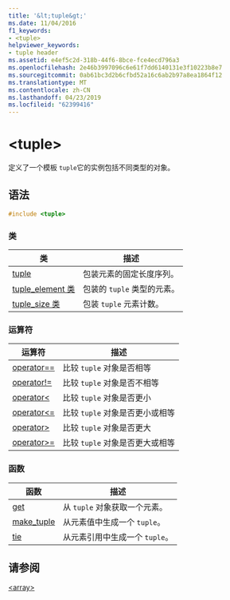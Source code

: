 ```yaml
---
title: '&lt;tuple&gt;'
ms.date: 11/04/2016
f1_keywords:
- <tuple>
helpviewer_keywords:
- tuple header
ms.assetid: e4ef5c2d-318b-44f6-8bce-fce4ecd796a3
ms.openlocfilehash: 2e46b3997096c6e61f7dd6140131e3f10223b8e7
ms.sourcegitcommit: 0ab61bc3d2b6cfbd52a16c6ab2b97a8ea1864f12
ms.translationtype: MT
ms.contentlocale: zh-CN
ms.lasthandoff: 04/23/2019
ms.locfileid: "62399416"
---
```

# <a name="lttuplegt"></a>&lt;tuple&gt;

定义了一个模板 `tuple`它的实例包括不同类型的对象。

## <a name="syntax"></a>语法

```cpp
#include <tuple>
```

### <a name="classes"></a>类

|类|描述|
|-|-|
|[tuple](../standard-library/tuple-class.md)|包装元素的固定长度序列。|
|[tuple_element 类](../standard-library/tuple-element-class-tuple.md)|包装的 `tuple` 类型的元素。|
|[tuple_size 类](../standard-library/tuple-size-class-tuple.md)|包装 `tuple` 元素计数。|

### <a name="operators"></a>运算符

|运算符|描述|
|-|-|
|[operator==](../standard-library/tuple-operators.md#op_eq_eq)|比较 `tuple` 对象是否相等|
|[operator!=](../standard-library/tuple-operators.md#op_neq)|比较 `tuple` 对象是否不相等|
|[operator<](../standard-library/tuple-operators.md#op_lt)|比较 `tuple` 对象是否更小|
|[operator<=](../standard-library/tuple-operators.md#op_lt_eq)|比较 `tuple` 对象是否更小或相等|
|[operator>](../standard-library/tuple-operators.md#op_gt)|比较 `tuple` 对象是否更大|
|[operator>=](../standard-library/tuple-operators.md#op_gt_eq)|比较 `tuple` 对象是否更大或相等|

### <a name="functions"></a>函数

|函数|描述|
|-|-|
|[get](../standard-library/tuple-functions.md#get)|从 `tuple` 对象获取一个元素。|
|[make_tuple](../standard-library/tuple-functions.md#make_tuple)|从元素值中生成一个 `tuple`。|
|[tie](../standard-library/tuple-functions.md#tie)|从元素引用中生成一个 `tuple`。|

## <a name="see-also"></a>请参阅

[\<array>](../standard-library/array.md)<br/>
